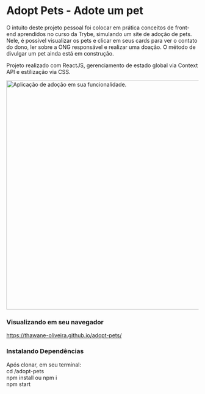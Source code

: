# Adopt Pets - Adote um pet

O intuito deste projeto pessoal foi colocar em prática conceitos de front-end aprendidos no curso da Trybe, simulando um site de adoção de pets. Nele, é possível visualizar os pets e clicar em seus cards para ver o contato do dono, ler sobre a ONG responsável e realizar uma doação.
O método de divulgar um pet ainda está em construção.

Projeto realizado com ReactJS, gerenciamento de estado global via Context API e estilização via CSS. 

<img src="https://github.com/thawane-oliveira/adopt-pets/blob/master/adopt.gif?raw=true" min-width="600px" max-width="600px" width="600px" alt="Aplicação de adoção em sua funcionalidade.">

<h3>Visualizando em seu navegador</h3>

https://thawane-oliveira.github.io/adopt-pets/

<h3>Instalando Dependências</h3>

Após clonar, em seu terminal:</br> 
cd /adopt-pets</br>
npm install ou npm i</br>
npm start


